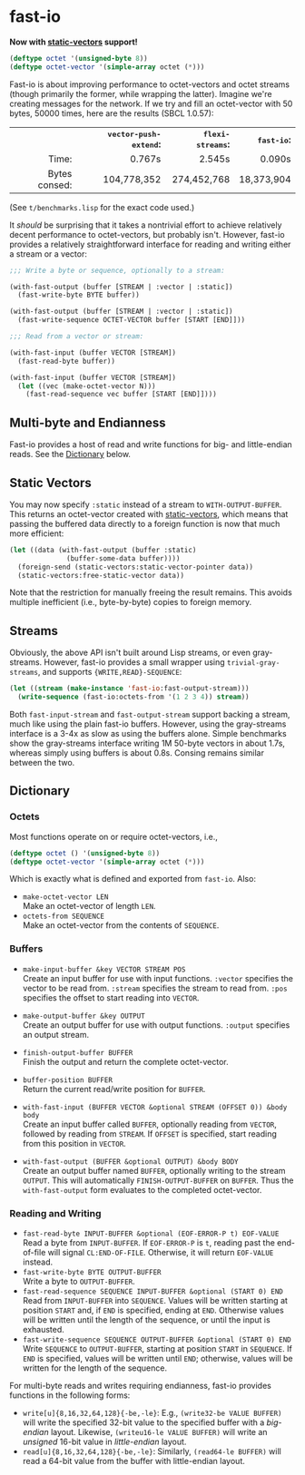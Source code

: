 # fast-io

**Now with
[static-vectors](https://github.com/sionescu/static-vectors)
support!**

```lisp
(deftype octet '(unsigned-byte 8))
(deftype octet-vector '(simple-array octet (*)))
```

Fast-io is about improving performance to octet-vectors and octet
streams (though primarily the former, while wrapping the latter).
Imagine we're creating messages for the network. If we try and fill an
octet-vector with 50 bytes, 50000 times, here are the results (SBCL
1.0.57):

<table>
<tr>
  <th></th>
  <th align=right><tt>vector-push-extend</tt>:</th>
  <th align=right><tt>flexi-streams</tt>:</th>
  <th align=right><tt>fast-io</tt>:</th>
</tr>
<tr>
  <td align=right>Time:</td>
  <td align=right>0.767s</td>
  <td align=right>2.545s</td>
  <td align=right>0.090s</td>
</tr>
<tr>
  <td align=right>Bytes consed:</td>
  <td align=right>104,778,352</td>
  <td align=right>274,452,768</td>  
  <td align=right>18,373,904</td>
</tr>
</table>

(See `t/benchmarks.lisp` for the exact code used.)

It *should* be surprising that it takes a nontrivial effort to achieve
relatively decent performance to octet-vectors, but probably isn't.
However, fast-io provides a relatively straightforward interface for
reading and writing either a stream or a vector:

```lisp
;;; Write a byte or sequence, optionally to a stream:

(with-fast-output (buffer [STREAM | :vector | :static])
  (fast-write-byte BYTE buffer))

(with-fast-output (buffer [STREAM | :vector | :static])
  (fast-write-sequence OCTET-VECTOR buffer [START [END]]))

;;; Read from a vector or stream:

(with-fast-input (buffer VECTOR [STREAM])
  (fast-read-byte buffer))

(with-fast-input (buffer VECTOR [STREAM])
  (let ((vec (make-octet-vector N)))
    (fast-read-sequence vec buffer [START [END]])))
```

## Multi-byte and Endianness

Fast-io provides a host of read and write functions for big- and little-endian reads.  See the [Dictionary](#reading-and-writing) below.

## Static Vectors

You may now specify `:static` instead of a stream to
`WITH-OUTPUT-BUFFER`.  This returns an octet-vector created with
[static-vectors](https://github.com/sionescu/static-vectors),
which means that passing the buffered data directly to a foreign
function is now that much more efficient:

```lisp
(let ((data (with-fast-output (buffer :static)
              (buffer-some-data buffer))))
  (foreign-send (static-vectors:static-vector-pointer data))
  (static-vectors:free-static-vector data))
```

Note that the restriction for manually freeing the result remains.
This avoids multiple inefficient (i.e., byte-by-byte) copies to
foreign memory.

## Streams

Obviously, the above API isn't built around Lisp streams, or even
gray-streams.  However, fast-io provides a small wrapper using
`trivial-gray-streams`, and supports `{WRITE,READ}-SEQUENCE`:

```lisp
(let ((stream (make-instance 'fast-io:fast-output-stream)))
  (write-sequence (fast-io:octets-from '(1 2 3 4)) stream))
```

Both `fast-input-stream` and `fast-output-stream` support backing a
stream, much like using the plain fast-io buffers.  However, using the
gray-streams interface is a 3-4x as slow as using the buffers alone.
Simple benchmarks show the gray-streams interface writing 1M 50-byte
vectors in about 1.7s, whereas simply using buffers is about 0.8s.
Consing remains similar between the two.

## Dictionary

### Octets

Most functions operate on or require octet-vectors, i.e.,

```lisp
(deftype octet () '(unsigned-byte 8))
(deftype octet-vector '(simple-array octet (*)))
```

Which is exactly what is defined and exported from `fast-io`.  Also:

* `make-octet-vector LEN`<br> Make an octet-vector of length `LEN`.
* `octets-from SEQUENCE`<br> Make an octet-vector from the contents of `SEQUENCE`.

### Buffers

* `make-input-buffer &key VECTOR STREAM POS`<br> Create an input buffer for use with input functions.  `:vector` specifies the vector to be read from.  `:stream` specifies the stream to read from.  `:pos` specifies the offset to start reading into `VECTOR`.
* `make-output-buffer &key OUTPUT`<br> Create an output buffer for use with output functions. `:output` specifies an output stream.
* `finish-output-buffer BUFFER`<br> Finish the output and return the complete octet-vector.
* `buffer-position BUFFER`<br> Return the current read/write position for `BUFFER`.

* `with-fast-input (BUFFER VECTOR &optional STREAM (OFFSET 0)) &body body`<br> Create an input buffer called `BUFFER`, optionally reading from `VECTOR`, followed by reading from `STREAM`.  If `OFFSET` is specified, start reading from this position in `VECTOR`.
* `with-fast-output (BUFFER &optional OUTPUT) &body BODY`<br> Create an output buffer named `BUFFER`, optionally writing to the stream `OUTPUT`.  This will automatically `FINISH-OUTPUT-BUFFER` on `BUFFER`.  Thus the `with-fast-output` form evaluates to the completed octet-vector.

### Reading and Writing

* `fast-read-byte INPUT-BUFFER &optional (EOF-ERROR-P t) EOF-VALUE`<br> Read a byte from `INPUT-BUFFER`.  If `EOF-ERROR-P` is `t`, reading past the end-of-file will signal `CL:END-OF-FILE`.  Otherwise, it will return `EOF-VALUE` instead.
* `fast-write-byte BYTE OUTPUT-BUFFER`<br> Write a byte to `OUTPUT-BUFFER`.
* `fast-read-sequence SEQUENCE INPUT-BUFFER &optional (START 0) END`<br> Read from `INPUT-BUFFER` into `SEQUENCE`.  Values will be written starting at position `START` and, if `END` is specified, ending at `END`.  Otherwise values will be written until the length of the sequence, or until the input is exhausted.
* `fast-write-sequence SEQUENCE OUTPUT-BUFFER &optional (START 0) END`<br> Write `SEQUENCE` to `OUTPUT-BUFFER`, starting at position `START` in `SEQUENCE`.  If `END` is specified, values will be written until `END`; otherwise, values will be written for the length of the sequence.

For multi-byte reads and writes requiring endianness, fast-io provides functions in the following forms:

* `write[u]{8,16,32,64,128}{-be,-le}`: E.g., `(write32-be VALUE BUFFER)` will write the specified 32-bit value to the specified buffer with a *big-endian* layout.  Likewise, `(writeu16-le VALUE BUFFER)` will write an *unsigned* 16-bit value in *little-endian* layout.
* `read[u]{8,16,32,64,128}{-be,-le}`: Similarly, `(read64-le BUFFER)` will read a 64-bit value from the buffer with little-endian layout.
